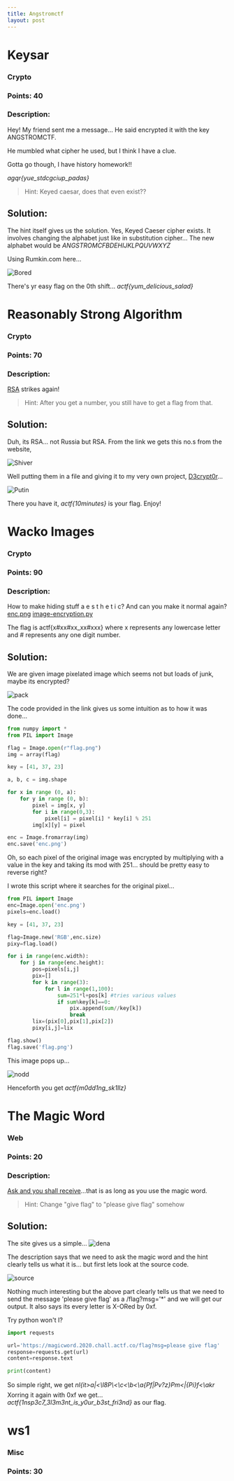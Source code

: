 ```yaml
---
title: Angstromctf
layout: post
---
```

# Keysar

### Crypto

### Points: 40

### Description:
Hey! My friend sent me a message... He said encrypted it with the key ANGSTROMCTF.

He mumbled what cipher he used, but I think I have a clue.

Gotta go though, I have history homework!!

*agqr{yue_stdcgciup_padas}*

>Hint: Keyed caesar, does that even exist??

## Solution:

The hint itself gives us the solution. Yes, Keyed Caeser cipher exists. It involves changing the alphabet just like in substitution cipher... The new alphabet would be *ANGSTROMCFBDEHIJKLPQUVWXYZ*

Using Rumkin.com here... 

![Bored](Snips/ANGS/KEYSAR.PNG)

There's yr easy flag on the 0th shift... *actf{yum_delicious_salad}*


# Reasonably Strong Algorithm

### Crypto

### Points: 70

### Description:
[RSA](https://files.actf.co/92ffe9027ea6bbe7c319eb755afb588f7165d3737b58cbf1d1fe361cbdb32b7c/rsa.txt) strikes again!

>Hint: After you get a number, you still have to get a flag from that.

## Solution:

Duh, its RSA... not Russia but RSA. From the link we gets this no.s from the website,

![Shiver](Snips/ANGS/RSA.PNG)

Well putting them in a file and giving it to my very own project, [D3crypt0r](https://github.com/Masrt200/WoC2k19)...

![Putin](Snips/ANGS/RSA2.PNG)

There you have it, *actf{10minutes}* is your flag. Enjoy!


# Wacko Images

### Crypto

### Points: 90

### Description:
How to make hiding stuff a e s t h e t i c? And can you make it normal again? [enc.png](https://files.actf.co/1ef5c3f44f52d62ea8b19e61d9eb6ef11a75c4eec88e1c086efe01e290439223/enc.png) [image-encryption.py](https://files.actf.co/1ef5c3f44f52d62ea8b19e61d9eb6ef11a75c4eec88e1c086efe01e290439223/enc.png)

The flag is actf{x#xx#xx_xx#xxx} where x represents any lowercase letter and # represents any one digit number.

## Solution:

We are given image pixelated image which seems not but loads of junk, maybe its encrypted? 

![pack](Snips/ANGS/WACKO1.PNG)

The code provided in the link gives us some intuition as to how it was done...

```python
from numpy import *
from PIL import Image

flag = Image.open(r"flag.png")
img = array(flag)

key = [41, 37, 23]

a, b, c = img.shape

for x in range (0, a):
    for y in range (0, b):
        pixel = img[x, y]
        for i in range(0,3):
            pixel[i] = pixel[i] * key[i] % 251
        img[x][y] = pixel

enc = Image.fromarray(img)
enc.save('enc.png')
```

Oh, so each pixel of the original image was encrypted by multiplying with a value in the key and taking its mod with 251... should be pretty easy to reverse right?

I wrote this script where it searches for the original pixel...

```python
from PIL import Image
enc=Image.open('enc.png')
pixels=enc.load()

key = [41, 37, 23]

flag=Image.new('RGB',enc.size)
pixy=flag.load()

for i in range(enc.width):
	for j in range(enc.height):
		pos=pixels[i,j]
		pix=[]
		for k in range(3):
			for l in range(1,100):
				sum=251*l+pos[k] #tries various values
				if sum%key[k]==0:
					pix.append(sum//key[k])
					break
		lix=(pix[0],pix[1],pix[2])
		pixy[i,j]=lix

flag.show()
flag.save('flag.png')		
```

This image pops up...

![nodd](Snips/ANGS/WACKO2.PNG)

Henceforth you get *actf{m0dd1ng_sk1llz}*


# The Magic Word

### Web

### Points: 20

### Description:
[Ask and you shall receive](https://magicword.2020.chall.actf.co/)...that is as long as you use the magic word.

>Hint: Change "give flag" to "please give flag" somehow

## Solution:

The site gives us a simple...
![dena](Snips/ANGS/MAGIC1.PNG)

The description says that we need to ask the magic word and the hint clearly tells us what it is... but first lets look at the source code.

![source](Snips/ANGS/MAGIC2.PNG)

Nothing much interesting but the above part clearly tells us that we need to send the message 'please give flag' as a /flag?msg='\*' and we will get our output. It also says its every letter is X-ORed by 0xf.

Try python won't I?

```python
import requests

url='https://magicword.2020.chall.actf.co/flag?msg=please give flag'
response=requests.get(url)
content=response.text

print(content)
```

So simple right, we get *nl{it\>a\|<\l8P\\<\c<\b<\a{Pf|Pv?z}Pm\<|{Pi}f\<\akr* Xorring it again with 0xf we get... *actf{1nsp3c7_3l3m3nt_is_y0ur_b3st_fri3nd}* as our flag.


# ws1

### Misc

### Points: 30